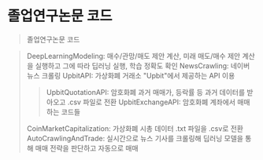 # 졸업연구논문 코드

> 졸업연구논문 코드

> DeepLearningModeling: 매수/관망/매도 제안 계산, 미래 매도/매수 제안 계산을 실행하고 그에 따라 딥러닝 실행, 학습 정확도 확인
> NewsCrawling: 네이버 뉴스 크롤링
> UpbitAPI: 가상화폐 거래소 "Upbit"에서 제공하는 API 이용
> > UpbitQuotationAPI: 암호화폐 과거 매매가, 등락률 등 과거 데이터를 받아오고 .csv 파일로 전환
> > UpbitExchangeAPI: 암호화폐 계좌에서 매매 하는 코드들
> 
> CoinMarketCapitalization: 가상화폐 시총 데이터 .txt 파일을 .csv로 전환
> AutoCrawlingAndTrade: 실시간으로 뉴스 기사를 크롤링해 딥러닝 모델을 통해 매매 전략을 판단하고 자동으로 매매
